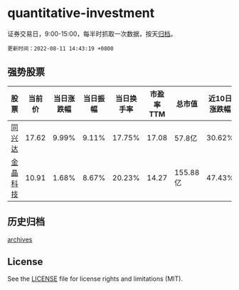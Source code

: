 # quantitative-investment

证券交易日，9:00-15:00，每半时抓取一次数据，按天[归档](archives)。

`更新时间：2022-08-11 14:43:19 +0800`

## 强势股票

|股票|当前价|当日涨跌幅|当日振幅|当日换手率|市盈率TTM|总市值|近10日涨跌幅|
|----|----|----|----|----|----|----|----|
|[同兴达](https://xueqiu.com/S/SZ002845)|17.62|9.99%|9.11%|17.75%|17.08|57.8亿|30.62%|
|[金晶科技](https://xueqiu.com/S/SH600586)|10.91|1.68%|8.67%|20.23%|14.27|155.88亿|47.43%|

## 历史归档

[archives](archives)

## License

See the [LICENSE](LICENSE) file for license rights and limitations (MIT).